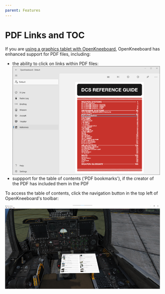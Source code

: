 ```yaml
---
parent: Features
---
```


# PDF Links and TOC

If you are [using a graphics tablet with OpenKneeboard](./graphics-tablets.md), OpenKneeboard has enhanced support for PDF files, including:

- the ability to click on links within PDF files: ![a selected pdf link](../screenshots/pdf-link.png)
- suppport for the table of contents ('PDF bookmarks'), if the creator of the PDF has included them in the PDF

To access the table of contents, click the navigation button in the top left of OpenKneeboard's toolbar:

![TOC from one of Chuck's guides](../screenshots/chuck-pdf-bookmarks.png)